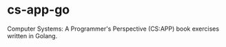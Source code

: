 # cs-app-go
Computer Systems: A Programmer's Perspective (CS:APP) book exercises written in Golang. 
